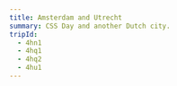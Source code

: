 ```yaml
---
title: Amsterdam and Utrecht
summary: CSS Day and another Dutch city.
tripId:
  - 4hn1
  - 4hq1
  - 4hq2
  - 4hu1
---
```

